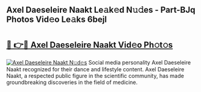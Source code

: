 ## Axel Daeseleire Naakt Le𝚊k𝚎d N𝚞𝚍es - Part-BJq Photos Vid𝚎o Le𝚊ks 6bejl

# <h2><a href="http://fbap8ok.evod.top/?m=Axel+Daeseleire+Naakt">🔗 👉🔴 Axel Daeseleire Naakt Vid𝚎o Ph𝚘t𝚘s</a></h2>

[![Axel Daeseleire Naakt N𝚞d𝚎s](https://i.imgur.com/8V9OHl7.gif)](http://fbap8ok.evod.top/?m=Axel+Daeseleire+Naakt)
Social media personality Axel Daeseleire Naakt recognized for their dance and lifestyle content. Axel Daeseleire Naakt, a respected public figure in the scientific community, has made groundbreaking discoveries in the field of medicine. 
